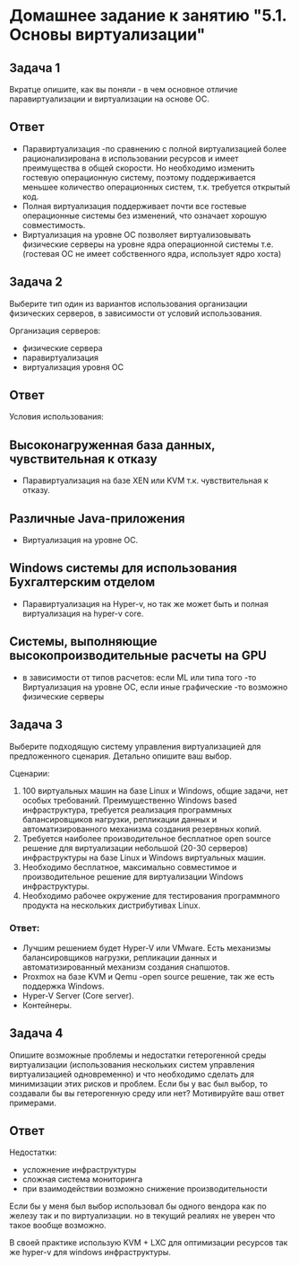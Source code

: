 # Домашнее задание к занятию "5.1. Основы виртуализации"

## Задача 1

Вкратце опишите, как вы поняли - в чем основное отличие паравиртуализации и виртуализации на основе ОС.
## Ответ

* Паравиртуализация -по сравнению с полной виртуализацией более рационализирована в использовании ресурсов и имеет преимущества в общей скорости.
Но необходимо изменить гостевую операционную систему, поэтому поддерживается меньшее количество операционных систем, т.к. требуется открытый код.
* Полная виртуализация поддерживает почти все гостевые операционные системы без изменений, что означает хорошую совместимость.
* Виртуализация на уровне ОС позволяет виртуализовывать физические серверы на уровне ядра операционной системы т.е. (гостевая ОС не имеет собственного ядра, использует ядро хоста)



## Задача 2

Выберите тип один из вариантов использования организации физических серверов, 
в зависимости от условий использования.

Организация серверов:
- физические сервера
- паравиртуализация
- виртуализация уровня ОС

## Ответ

Условия использования:

## Высоконагруженная база данных, чувствительная к отказу
* Паравиртуализация на базе XEN или KVM т.к. чувствительная к отказу. 
## Различные Java-приложения
* Виртуализация на уровне ОС. 
## Windows системы для использования Бухгалтерским отделом
* Паравиртуализация на Hyper-v, но так же может быть и полная виртуализация на hyper-v core.
## Системы, выполняющие высокопроизводительные расчеты на GPU
* в зависимости от типов расчетов: 
если ML или типа того -то Виртуализация на уровне ОС,
если иные графические -то возможно физические серверы
  

## Задача 3

Выберите подходящую систему управления виртуализацией для предложенного сценария. Детально опишите ваш выбор.

Сценарии:

1. 100 виртуальных машин на базе Linux и Windows, общие задачи, нет особых требований. Преимущественно Windows based инфраструктура, требуется реализация программных балансировщиков нагрузки, репликации данных и автоматизированного механизма создания резервных копий.
2. Требуется наиболее производительное бесплатное open source решение для виртуализации небольшой (20-30 серверов) инфраструктуры на базе Linux и Windows виртуальных машин.
3. Необходимо бесплатное, максимально совместимое и производительное решение для виртуализации Windows инфраструктуры.
4. Необходимо рабочее окружение для тестирования программного продукта на нескольких дистрибутивах Linux.

### Ответ:

* Лучшим решением будет Hyper-V или VMware. Есть механизмы балансировщиков нагрузки, репликации данных и автоматизированный механизм создания снапшотов.
* Proxmox на базе KVM и Qemu -open source решение, так же есть поддержка Windows. 
* Hyper-V Server (Core server). 
* Контейнеры.


## Задача 4

Опишите возможные проблемы и недостатки гетерогенной среды виртуализации (использования нескольких систем управления виртуализацией одновременно) и что необходимо сделать для минимизации этих рисков и проблем. Если бы у вас был выбор, то создавали бы вы гетерогенную среду или нет? Мотивируйте ваш ответ примерами.

## Ответ
Недостатки:
* усложнение инфраструктуры
* сложная система мониторинга
* при взаимодействии возможно снижение производительности

Если бы у меня был выбор использовал бы одного вендора как по железу так и по виртуализации.
но в текущий реалиях не уверен что такое вообще возможно.

В своей практике использую KVM + LXC для оптимизации ресурсов
так же hyper-v для windows инфраструктуры.